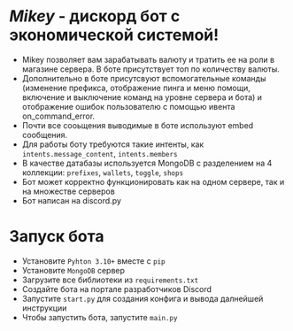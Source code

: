 # *Mikey* - дискорд бот с экономической системой!
- Mikey позволяет вам зарабатывать валюту и тратить ее на роли в магазине сервера. В боте присутствует топ по количеству валюты. 
- Дополнительно в боте присутсвуют вспомогательные команды (изменение префикса, отображение пинга и меню помощи, включение и выключение команд на уровне сервера и бота) и отображение ошибок пользователю с помощью ивента on_command_error. 
- Почти все сооьщения выводимые в боте используют embed сообщения. 
- Для работы боту требуются такие интенты, как `intents.message_content`, `intents.members`
- В качестве датабазы используется MongoDB с разделением на 4 коллекции: `prefixes`, `wallets`, `toggle`, `shops`
- Бот может корректно функционировать как на одном сервере, так и на множестве серверов
- Бот написан на discord.py


# Запуск бота
- Установите `Pyhton 3.10+` вместе с `pip`
- Установите `MongoDB` сервер
- Загрузите все библиотеки из `requirements.txt`
- Создайте бота на портале разработчиков Discord
- Запустите `start.py` для создания конфига и вывода далнейшей инструкции
- Чтобы запустить бота, запустите `main.py`